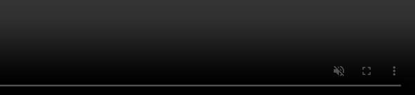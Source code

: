 <!DOCTYPE HTML>
<head>
<style>
#myVideo {
	position: fixed;
	right: 0;
	bottom: 0;
	min-width: 100%; 
	min-height: 100%;
	-o-filter: blur(15px);
}

.loginPanel {
	position: fixed;
	height: 500px;
	width: 300px;
	margin-top: 100px;
	margin-left: 600px;
	border-radius: 25px;
	background: rgb(58, 56, 56);
	box-shadow: 0px 0px 10px black;
	text-align:center;
}

.lowerPanel {
	position: fixed;
	left: 0;
	bottom: 0;
	background: rgb(58, 56, 56);
	color: rgb(58, 56, 56);
	width: 100%;
	height: 80px;
	
}

#Logo {
	position: fixed;
	margin-left: 703px;
	margin-top: 40px;
	
}

#Name {
	margin-top: 50px;
	
}

#Username {
  width: 100%;
  padding: 12px 20px;
  <!-- margin-top: 100px; -->
  display: inline-block;
  border: 1px solid #ccc;
  width: 200px;
  border-radius: 25px;

}

#Password {
  width: 100%;
  padding: 12px 20px;
  <!-- margin-top: 50px; -->
  display: inline-block;
  border: 1px solid #ccc;
  width: 200px;
  border-radius: 25px;

}

#loginButton {
  width: 100%;
  padding: 12px 20px;
  margin-top: 50px;
  display: inline-block;
  border: 1px solid green;
  width: 100px;
  border-radius: 25px;
  background-color: purple;
  color: white;
  font-style: bold;
  font-size: 20px;
  font-family: nineteenth;
  
}

#loginButton:hover {
	background-color: lightgreen;
	

}

.headers{
	margin-top:50px;
	color: white;
	font-size: 20px;
	font-family: nineteenth; 
}

</style>
</head>
<body>

<video autoplay muted loop id="myVideo">
	<source src="rave_bg.mp4" type="video/mp4">
</video>



<div class = "loginPanel">
<img src="name.png" id="Name" height="20px">
<p class="headers">Username</p>
<input type="text" id="Username" name="uname" required>
<p class="headers">Password</p>
<input type="text" id="Password" name="pass" required>
<button type="button" id="loginButton">Login</button>
</div>

<img src="logo.png" id="Logo" height="100px">

<div class = "lowerPanel"> 

</div>

</body>

